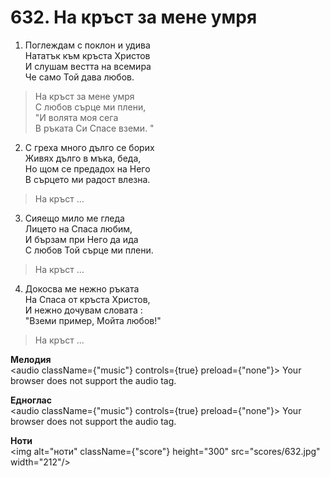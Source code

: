 # 632. На кръст за мене умря

1. Поглеждам с поклон и удива  
Нататък към кръста Христов  
И слушам вестта на всемира  
Че само Той дава любов.  

> На кръст за мене умря  
> С любов сърце ми плени,  
> "И волята моя сега  
> В ръката Си Спасе вземи. "

2. С греха много дълго се борих  
Живях дълго в мъка, беда,  
Но щом се предадох на Него  
В сърцето ми радост влезна.  

> На кръст ...  

3. Сияещо мило ме гледа  
Лицето на Спаса любим,  
И бързам при Него да ида  
С любов Той сърце ми плени.  

> На кръст ...  

4. Докосва ме нежно ръката  
На Спаса от кръста Христов,  
И нежно дочувам словата :  
"Вземи пример, Мойта любов!"  

> На кръст ...

**Мелодия**  
<audio className={"music"} controls={true} preload={"none"}>
    <source src="mp3/632.mp3" type="audio/mpeg"/>
    Your browser does not support the audio tag.
</audio>

**Едноглас**  
<audio className={"music"} controls={true} preload={"none"}>
    <source src="transp/632.mp3" type="audio/mpeg"/>
    Your browser does not support the audio tag.
</audio>

**Ноти**  
<img alt="ноти" className={"score"} height="300" src="scores/632.jpg" width="212"/>
